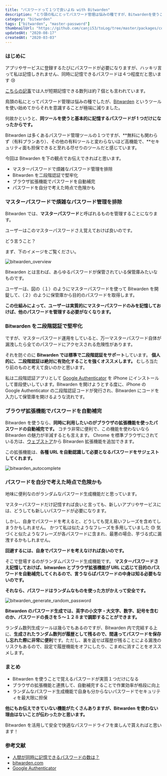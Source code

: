 ```yaml
---
title: "パスワードって１つで良いよね with Bitwarden"
description: "とり頭の私にとってパスワード管理は悩みの種ですが、Bitwardenを使うことで幾分か頭痛が和らぎます。風邪薬みたいなキャッチになりましたが、効率面においては何よりの療法になります。Bitwarden は多くあるパスワード管理ツールの１つですが、無料にも関わらず（有料プランあり）、その他の有料ツールと変わらないほど高機能で、セキュリティ面も担保できると至れる尽せりのツールになります。"
category: "bitwarden"
tags: ["bitwarden", "master-password"]
thumbnailUrl: "https://github.com/canji53/toLog/tree/master/packages/contents/tolog/posts/bitwarden-introduction/thumbnail.png"
updatedAt: "2020-08-17"
createdAt: "2020-03-03"
---
```


### はじめに

アプリやサービスに登録するたびにパスワードが必要になりますが、ハッキリ言って私は記憶しきれません、同時に記憶できるパスワードは４つ程度だと思います :cry:

[こちらの記事](https://dime.jp/genre/461515/)では人が短期記憶できる数列は約７個とも言われています。

鳥頭の私にとってパスワード管理は悩みの種でしたが、[Bitwarden](https://bitwarden.com/) というツールを使い始めてからそれを意識することが極端に減りました。

何故かというと、**同ツールを使うと基本的に記憶するパスワードが 1 つだけになったからです。**

Bitwarden は多くあるパスワード管理ツールの１つですが、**無料にも関わらず（有料プランあり）、その他の有料ツールと変わらないほど高機能で、**セキュリティ面も担保できると至れる尽せりのツールだと感じています。

今回は Bitwarden を下の観点でお伝えできればと思います。

- マスターパスワードで煩雑なパスワード管理を排除
- Bitwarden を二段階認証で堅牢化
- ブラウザ拡張機能でパスワードを自動補完
- パスワードを自分で考えた時点で危険かも

### **マスターパスワードで煩雑なパスワード管理を排除**

Bitwarden では、**マスターパスワード**と呼ばれるものを管理することになります。

ユーザーはこのマスターパスワードさえ覚えておけば良いのです。

どう言うこと？

まず、下のイメージをご覧ください。

![bitwarden_overview](https://github.com/canji53/toLog/tree/master/packages/contents/tolog/posts/bitwarden-introduction/bitwarden_overview.png)

Bitwarden とは言わば、あらゆるパスワードが保管されている保管庫みたいなものです。

ユーザーは、図の（１）のようにマスターパスワードを使って Bitwarden を開錠して、（２）のように保管庫から目的のパスワードを取得します。

**この仕組みによって、ユーザーは実質的にマスターパスワードのみを記憶しておけば、他のパスワードを管理する必要がなくなります。**

### **Bitwarden を二段階認証で堅牢化**

ですが、マスターパスワード運用をしていると、万一マスターパスワード自体が漏洩したら全てのパスワードにアクセスされる危険性があります。

それを防ぐのに **Bitwarden では標準で二段階認証をサポート**しています。
**個人的に、二段階認証は絶対に有効化することを強くオススメします。**
むしろ当たり前のものと考えて良いのかと思います。

私は二段階認証アプリとして [Google Authenticator](https://apps.apple.com/jp/app/google-authenticator/id388497605) を iPhone にインストールして普段使いしています。Bitwarden を開けようとする度に、iPhone の Google Authenticator の二段階認証コードが発行され、Bitwarden にコードを入力して保管庫を開けるような流れです。

### **ブラウザ拡張機能でパスワードを自動補完**

Bitwarden を使うなら、**同時に利用したいのがブラウザの拡張機能を使ったパスワードの自動補完です。**
コチラ非常に便利で、この機能を使わないなら Bitwarden の魅力が半減するとも言えます。
Chrome を標準ブラウザにされている方は、[ウェブストア](https://chrome.google.com/webstore/detail/bitwarden-free-password-m/nngceckbapebfimnlniiiahkandclblb?utm_source=chrome-ntp-icon)から Bitwarden 拡張機能を追加できます。

この拡張機能は、**各種 URL を自動認識して必要となるパスワードをサジェストしてくれます。**

![bitwarden_autocomplete](https://github.com/canji53/toLog/tree/master/packages/contents/tolog/posts/bitwarden-introduction/bitwarden_autocomplete_1280x720.gif)

### **パスワードを自分で考えた時点で危険かも**

地味に便利なのがランダムなパスワード生成機能だと思っています。

マスターパスワードだけ記憶すれば良いと言っても、新しいアプリやサービスには、どうしても新しいパスワードが必要になります。

しかし、自身でパスワードを考えると、どうしても覚え易いフレーズを含めてしまうかもしれません。
かつて私は似たようなフレーズを多用していました :sweat:
気づくと似たようなフレーズが各パスワードに含まれ、最悪の場合、芋づる式に漏洩するかもしれません。

**回避するには、自身でパスワードを考えなければ良いのです。**

そこで登場するのがランダムパスワード生成機能です。
**マスターパスワードさえ記憶しておけば、bitwarden とブラウザ拡張機能が URL に応じて目的のパスワードを自動補完してくれるので、言うならばパスワードの中身は知る必要もないのです。**

**それなら、パスワードはランダムなものを使った方がかえって安全です。**

![bitwarden_generate_random_password](https://github.com/canji53/toLog/tree/master/packages/contents/tolog/posts/bitwarden-introduction/bitwarden_generate_random_password_1280x720.gif)

**Bitwarden のパスワード生成では、英字の小文字・大文字、数字、記号を含むのか、パスワードの長さを５〜１２８まで調節することができます。**

ランダム数列生成ツールは幾らでもあるのですが、Bitwarden 内で完結する上に、**生成されたランダム数列が履歴として残るので、間違ってパスワードを保存し忘れた際に非常に便利**です。ただし、裏を返せば履歴が残ることによる漏洩のリスクもあるので、設定で履歴機能をオフにしたり、こまめに消すことをオススメします。

### **まとめ**

- Bitwarden を使うことで覚えるパスワードが実質１つだけになる
- ブラウザの拡張機能と連携して、自動補完することで作業効率が格段に向上
- ランダムなパスワード生成機能で自身も分からないパスワードでセキュリティを最大限に担保

**他にもお伝えできていない機能がたくさんありますが、Bitwarden を使わない理由はないことが伝わったかと思います。**

Bitwarden を活用して安全で快適なパスワードライフを楽しんで貰えればと思います！

### **参考文献**

- [人間が同時に記憶できるパスワードの数は？](https://dime.jp/genre/461515/)
- [bitwarden.com](https://bitwarden.com/)
- [Google Authenticator](https://apps.apple.com/jp/app/google-authenticator/id388497605)
